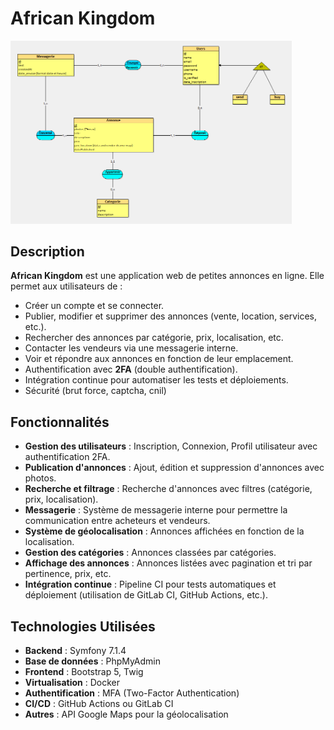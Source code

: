 # African Kingdom

<img src="LockTown%20Bell/mcd.png" alt="Texte alternatif" width="450">

## Description

**African Kingdom** est une application web de petites annonces en ligne. Elle permet aux utilisateurs de :
- Créer un compte et se connecter.
- Publier, modifier et supprimer des annonces (vente, location, services, etc.).
- Rechercher des annonces par catégorie, prix, localisation, etc.
- Contacter les vendeurs via une messagerie interne.
- Voir et répondre aux annonces en fonction de leur emplacement.
- Authentification avec **2FA** (double authentification).
- Intégration continue pour automatiser les tests et déploiements.
- Sécurité (brut force, captcha, cnil)

## Fonctionnalités

- **Gestion des utilisateurs** : Inscription, Connexion, Profil utilisateur avec authentification 2FA.
- **Publication d'annonces** : Ajout, édition et suppression d'annonces avec photos.
- **Recherche et filtrage** : Recherche d'annonces avec filtres (catégorie, prix, localisation).
- **Messagerie** : Système de messagerie interne pour permettre la communication entre acheteurs et vendeurs.
- **Système de géolocalisation** : Annonces affichées en fonction de la localisation.
- **Gestion des catégories** : Annonces classées par catégories.
- **Affichage des annonces** : Annonces listées avec pagination et tri par pertinence, prix, etc.
- **Intégration continue** : Pipeline CI pour tests automatiques et déploiement (utilisation de GitLab CI, GitHub Actions, etc.).

## Technologies Utilisées

- **Backend** : Symfony 7.1.4
- **Base de données** : PhpMyAdmin
- **Frontend** : Bootstrap 5, Twig
- **Virtualisation** : Docker
- **Authentification** : MFA (Two-Factor Authentication)
- **CI/CD** : GitHub Actions ou GitLab CI
- **Autres** : API Google Maps pour la géolocalisation
